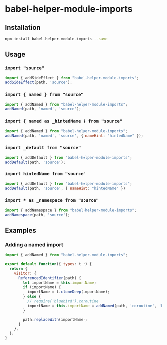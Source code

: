 # babel-helper-module-imports

## Installation

```sh
npm install babel-helper-module-imports --save
```

## Usage

### `import "source"`

```js
import { addSideEffect } from "babel-helper-module-imports";
addSideEffect(path, 'source');
```

### `import { named } from "source"`

```js
import { addNamed } from "babel-helper-module-imports";
addNamed(path, 'named', 'source');
```

### `import { named as _hintedName } from "source"`

```js
import { addNamed } from "babel-helper-module-imports";
addNamed(path, 'named', 'source', { nameHint: "hintedName" });
```

### `import _default from "source"`

```js
import { addDefault } from "babel-helper-module-imports";
addDefault(path, 'source');
```

### `import hintedName from "source"`

```js
import { addDefault } from "babel-helper-module-imports";
addDefault(path, 'source', { nameHint: "hintedName" })
```

### `import * as _namespace from "source"`

```js
import { addNamespace } from "babel-helper-module-imports";
addNamespace(path, 'source');
```

## Examples

### Adding a named import

```js
import { addNamed } from "babel-helper-module-imports";

export default function({ types: t }) {
  return {
    visitor: {
      ReferencedIdentifier(path) {
        let importName = this.importName;
        if (importName) {
          importName = t.cloneDeep(importName);
        } else {
          // require('bluebird').coroutine
          importName = this.importName = addNamed(path, 'coroutine', 'bluebird');
        }

        path.replaceWith(importName);
      }
    },
  };
}
```
